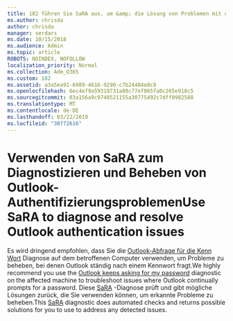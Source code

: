 ```yaml
---
title: 182 führen Sie SaRA aus, um &amp; die Lösung von Problemen mit der Outlook-Authentifizierung zu diagnostizieren
ms.author: chrisda
author: chrisda
manager: serdars
ms.date: 10/15/2018
ms.audience: Admin
ms.topic: article
ROBOTS: NOINDEX, NOFOLLOW
localization_priority: Normal
ms.collection: Adm_O365
ms.custom: 182
ms.assetid: a3a5ea91-6989-4616-9290-c7b24484e8c8
ms.openlocfilehash: 6ec4ef9a59319731a80c77ef865fa0c265e918c5
ms.sourcegitcommit: 03a156a9c9740521155a30775492c7dff0982588
ms.translationtype: MT
ms.contentlocale: de-DE
ms.lasthandoff: 03/22/2019
ms.locfileid: "30772616"
---
```

# <a name="use-sara-to-diagnose-and-resolve-outlook-authentication-issues"></a><span data-ttu-id="29380-102">Verwenden von SaRA zum Diagnostizieren und Beheben von Outlook-Authentifizierungsproblemen</span><span class="sxs-lookup"><span data-stu-id="29380-102">Use SaRA to diagnose and resolve Outlook authentication issues</span></span>

<span data-ttu-id="29380-103">Es wird dringend empfohlen, dass Sie die [Outlook-Abfrage für die Kenn Wort](https://aka.ms/SaRA-OutlookPwdPrompt) Diagnose auf dem betroffenen Computer verwenden, um Probleme zu beheben, bei denen Outlook ständig nach einem Kennwort fragt.</span><span class="sxs-lookup"><span data-stu-id="29380-103">We highly recommend you use the [Outlook keeps asking for my password](https://aka.ms/SaRA-OutlookPwdPrompt) diagnostic on the affected machine to troubleshoot issues where Outlook continually prompts for a password.</span></span> <span data-ttu-id="29380-104">Diese [SaRA](https://diagnostics.office.com/#/) -Diagnose prüft und gibt mögliche Lösungen zurück, die Sie verwenden können, um erkannte Probleme zu beheben.</span><span class="sxs-lookup"><span data-stu-id="29380-104">This [SaRA](https://diagnostics.office.com/#/) diagnostic does automated checks and returns possible solutions for you to use to address any detected issues.</span></span> 
  

